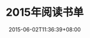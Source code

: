 ---
layout: book
title: 2015年阅读书单
category: reading
keywords: 阅读,书单,2010
date: 2015-06-02T11:36:39+08:00
image:
  feature: book-bk.jpg
  credit:
  creditlink:
books: 
    - title: 这书能让你戒烟
      status: 已读
      author: 亚伦•卡尔 
      publisher: 吉林文史出版社
      language: 中文
      link: http://book.douban.com/subject/3318174/
      cover: http://img4.douban.com/lpic/s3472307.jpg
      description: 
    - title: 当我谈跑步时我谈些什么
      status: 已读
      author: 村上春树
      publisher: 南海出版公司
      language: 中文
      link: http://book.douban.com/subject/3369600/
      cover: http://img3.douban.com/lpic/s3507580.jpg
      description: 长跑这项非常自虐的运动，只有玩过的人才知道其中的乐趣，孤独而无所束缚
    - title: Effective Objective C 2.0
      status: 在读
      author: 加洛韦 (Matt Galloway) 
      publisher: 机械工业出版社
      language: 中文
      link: http://book.douban.com/subject/25829244/
      cover: http://img3.douban.com/lpic/s27220555.jpg
      description: Effective、Objective、C
    - title: 三体:地球往事
      status: 已读
      author: 刘慈欣
      publisher: 重庆出版社
      language: 中文
      link: http://book.douban.com/subject/2567698/
      cover: http://img4.douban.com/lpic/s2865028.jpg
      description: 
    - title: 三体Ⅱ:黑暗森林
      status: 在读
      author: 刘慈欣
      publisher: 重庆出版社
      language: 中文
      link: http://book.douban.com/subject/3066477/
      cover: http://img4.douban.com/lpic/s3078482.jpg
      description: 
    - title: 三体Ⅱ:死神永生
      status: 未读
      author: 刘慈欣
      publisher: 重庆出版社
      language: 中文
      link: http://book.douban.com/subject/5363767/
      cover: http://img4.douban.com/lpic/s26012674.jpg
      description: 
---